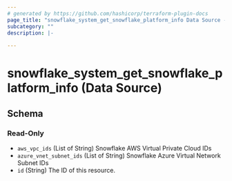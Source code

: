```yaml
---
# generated by https://github.com/hashicorp/terraform-plugin-docs
page_title: "snowflake_system_get_snowflake_platform_info Data Source - ml-terraform-provider-snowflake"
subcategory: ""
description: |-
  
---
```


# snowflake_system_get_snowflake_platform_info (Data Source)





<!-- schema generated by tfplugindocs -->
## Schema

### Read-Only

- `aws_vpc_ids` (List of String) Snowflake AWS Virtual Private Cloud IDs
- `azure_vnet_subnet_ids` (List of String) Snowflake Azure Virtual Network Subnet IDs
- `id` (String) The ID of this resource.


